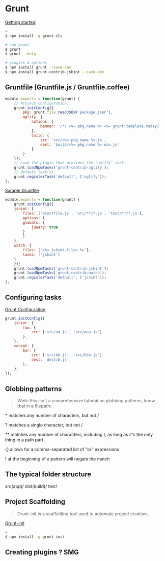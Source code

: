 # Grunt

[Getting started](http://gruntjs.com/getting-started)

```sh
>
$ npm install -g grunt-cli

# run grunt
$ grunt
$ grunt --help

# plugins & options
$ npm install grunt --save-dev
$ npm install grunt-contrib-jshint --save-dev
```


## Gruntfile (Gruntfile.js / Gruntfile.coffee)

```js
module.exports = function(grunt) {
    // Project configuration.
    grunt.initConfig({
        pkg: grunt.file.readJSON('package.json'),
        uglify: {
            options: {
                banner: '/*! <%= pkg.name %> <%= grunt.template.today("yyyy-mm-dd") %> */\n'
            },
            build: {
                src: 'src/<%= pkg.name %>.js',
                dest: 'build/<%= pkg.name %>.min.js'
            }
        }
    });
    // Load the plugin that provides the "uglify" task.
    grunt.loadNpmTasks('grunt-contrib-uglify');
    // Default task(s).
    grunt.registerTask('default', ['uglify']);
};
```




[Sample Gruntfile](http://gruntjs.com/sample-gruntfile)

```js
module.exports = function(grunt) {
    grunt.initConfig({
    jshint: {
        files: ['Gruntfile.js', 'src/**/*.js', 'test/**/*.js'],
        options: {
        globals: {
            jQuery: true
        }
        }
    },
    watch: {
        files: ['<%= jshint.files %>'],
        tasks: ['jshint']
    }
    });
    grunt.loadNpmTasks('grunt-contrib-jshint');
    grunt.loadNpmTasks('grunt-contrib-watch');
    grunt.registerTask('default', ['jshint']);
};
```

## Configuring tasks

[Grunt Configuration](http://gruntjs.com/configuring-tasks)

```js
grunt.initConfig({
    jshint: {
        foo: {
            src: ['src/aa.js', 'src/aaa.js']
        },
    },
    concat: {
        bar: {
            src: ['src/bb.js', 'src/bbb.js'],
            dest: 'dest/b.js',
        },
    },
});
```

## Globbing patterns

> While this isn't a comprehensive tutorial on globbing patterns, know that in a filepath:

\* matches any number of characters, but not /

? matches a single character, but not /

\*\* matches any number of characters, including /, as long as it's the only thing in a path part

{} allows for a comma-separated list of "or" expressions

! at the beginning of a pattern will negate the match

## The typical folder structure

src(app)/
dist(build)/
test/



## Project Scaffolding

> Grunt-init is a scaffolding tool used to automate project creation.

[Grunt-init](http://gruntjs.com/project-scaffolding)

```sh
>
$ npm install -g grunt-init
```

## Creating plugins ? SMG